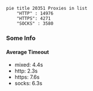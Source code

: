 
```mermaid
pie title 20351 Proxies in list
    "HTTP" : 14976
    "HTTPS": 4271
    "SOCKS" : 3580
```

### Some Info
#### Average Timeout

- mixed: 4.4s
- http: 2.3s
- https: 7.6s
- socks: 6.3s